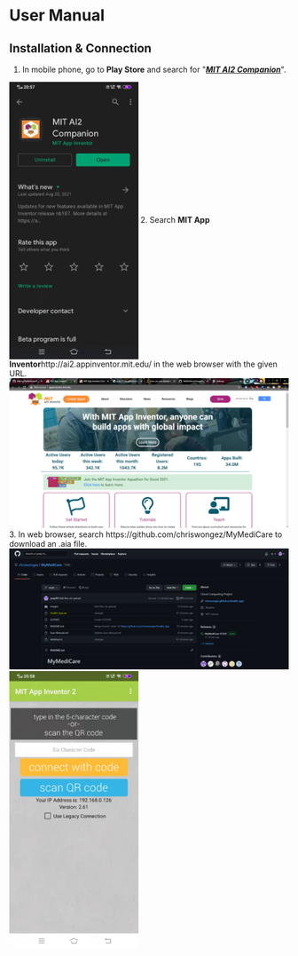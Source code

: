 # User Manual
## Installation & Connection
1. In mobile phone, go to <b>Play Store</b> and search for "<u><i><b>MIT AI2 Companion</b></i></u>".
<img align="center" src="/images/mit1.jpg" height="500" />
2. Search <b>MIT App Inventor</b>http://ai2.appinventor.mit.edu/ in the web browser with the given URL.
<img src="/images/mit3.png" width="1000"/>
3. In web browser, search https://github.com/chriswongez/MyMediCare to download an .aia file.
<img src="/images/mit4.png" />
<img align="center" src="/images/mit2.jpg" height="500" />
